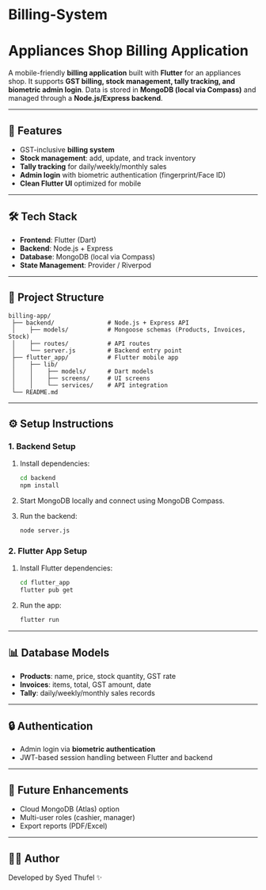 # Billing-System
# Appliances Shop Billing Application

A mobile-friendly **billing application** built with **Flutter** for an appliances shop. It supports **GST billing, stock management, tally tracking, and biometric admin login**. Data is stored in **MongoDB (local via Compass)** and managed through a **Node.js/Express backend**.

---

## 🚀 Features

* GST-inclusive **billing system**
* **Stock management**: add, update, and track inventory
* **Tally tracking** for daily/weekly/monthly sales
* **Admin login** with biometric authentication (fingerprint/Face ID)
* **Clean Flutter UI** optimized for mobile

---

## 🛠️ Tech Stack

* **Frontend**: Flutter (Dart)
* **Backend**: Node.js + Express
* **Database**: MongoDB (local via Compass)
* **State Management**: Provider / Riverpod

---

## 📂 Project Structure

```
billing-app/
 ├── backend/               # Node.js + Express API
 │    ├── models/           # Mongoose schemas (Products, Invoices, Stock)
 │    ├── routes/           # API routes
 │    └── server.js         # Backend entry point
 ├── flutter_app/           # Flutter mobile app
 │    ├── lib/
 │    │    ├── models/      # Dart models
 │    │    ├── screens/     # UI screens
 │    │    └── services/    # API integration
 └── README.md
```

---

## ⚙️ Setup Instructions

### 1. Backend Setup

1. Install dependencies:

   ```bash
   cd backend
   npm install
   ```
2. Start MongoDB locally and connect using MongoDB Compass.
3. Run the backend:

   ```bash
   node server.js
   ```

### 2. Flutter App Setup

1. Install Flutter dependencies:

   ```bash
   cd flutter_app
   flutter pub get
   ```
2. Run the app:

   ```bash
   flutter run
   ```

---

## 📊 Database Models

* **Products**: name, price, stock quantity, GST rate
* **Invoices**: items, total, GST amount, date
* **Tally**: daily/weekly/monthly sales records

---

## 🔒 Authentication

* Admin login via **biometric authentication**
* JWT-based session handling between Flutter and backend

---

## 📌 Future Enhancements

* Cloud MongoDB (Atlas) option
* Multi-user roles (cashier, manager)
* Export reports (PDF/Excel)

---

## 👨‍💻 Author

Developed by Syed Thufel ✨

